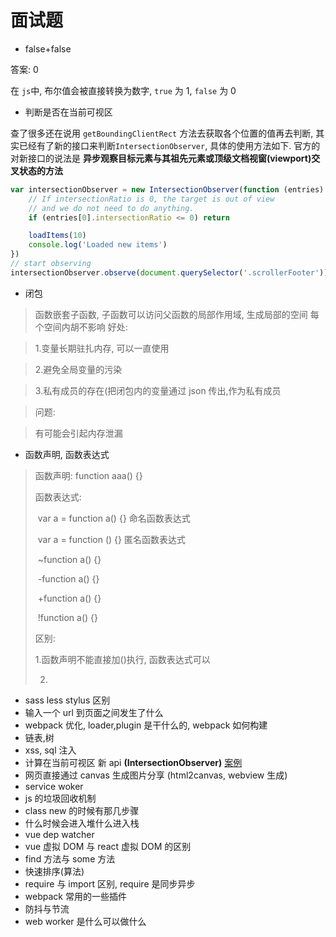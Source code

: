 # 面试题

- false+false

答案: 0

在 `js`中, 布尔值会被直接转换为数字, `true` 为 1, `false` 为 0

- 判断是否在当前可视区

查了很多还在说用 `getBoundingClientRect` 方法去获取各个位置的值再去判断, 其实已经有了新的接口来判断`IntersectionObserver`, 具体的使用方法如下. 官方的对新接口的说法是 **异步观察目标元素与其祖先元素或顶级文档视窗(viewport)交叉状态的方法**

```js
var intersectionObserver = new IntersectionObserver(function (entries) {
	// If intersectionRatio is 0, the target is out of view
	// and we do not need to do anything.
	if (entries[0].intersectionRatio <= 0) return

	loadItems(10)
	console.log('Loaded new items')
})
// start observing
intersectionObserver.observe(document.querySelector('.scrollerFooter'))
```

- 闭包

> 函数嵌套子函数, 子函数可以访问父函数的局部作用域, 生成局部的空间 每个空间内胡不影响
> 好处:

> 1.变量长期驻扎内存, 可以一直使用

> 2.避免全局变量的污染

> 3.私有成员的存在(把闭包内的变量通过 json 传出,作为私有成员

> 问题:

> 有可能会引起内存泄漏

- 函数声明, 函数表达式

> 函数声明: function aaa() {}
>
> 函数表达式:
>
> ​ var a = function a() {} 命名函数表达式
>
> ​ var a = function () {} 匿名函数表达式
>
> ​ ~function a() {}
>
> ​ -function a() {}
>
> ​ +function a() {}
>
> ​ !function a() {}
>
> 区别:
>
> 1.函数声明不能直接加()执行, 函数表达式可以
>
> 2.

- sass less stylus 区别
- 输入一个 url 到页面之间发生了什么
- webpack 优化, loader,plugin 是干什么的, webpack 如何构建
- 链表,树
- xss, sql 注入
- 计算在当前可视区 新 api **(IntersectionObserver)** [案例](http://www.qiutianaimeili.com/html/page/2018/08/yhxjx3vx9y.html)
- 网页直接通过 canvas 生成图片分享 (html2canvas, webview 生成)
- service woker
- js 的垃圾回收机制
- class new 的时候有那几步骤
- 什么时候会进入堆什么进入栈
- vue dep watcher
- vue 虚拟 DOM 与 react 虚拟 DOM 的区别
- find 方法与 some 方法
- 快速排序(算法)
- require 与 import 区别, require 是同步异步
- webpack 常用的一些插件
- 防抖与节流
- web worker 是什么可以做什么
